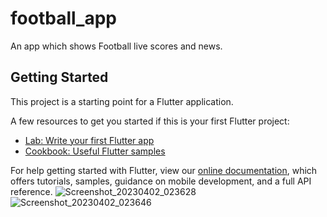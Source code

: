 # football_app

An app which shows Football live scores and news. 

## Getting Started

This project is a starting point for a Flutter application.

A few resources to get you started if this is your first Flutter project:

- [Lab: Write your first Flutter app](https://flutter.dev/docs/get-started/codelab)
- [Cookbook: Useful Flutter samples](https://flutter.dev/docs/cookbook)

For help getting started with Flutter, view our
[online documentation](https://flutter.dev/docs), which offers tutorials,
samples, guidance on mobile development, and a full API reference.
![Screenshot_20230402_023628](https://user-images.githubusercontent.com/80113993/229314055-dcd49dba-daa4-490d-a5f7-e48194099d52.jpg)
![Screenshot_20230402_023646](https://user-images.githubusercontent.com/80113993/229314057-e2f1ab3b-326d-4454-b363-1c44e7ddbee0.jpg)
